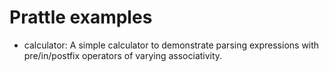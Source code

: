 # Prattle examples

* calculator: A simple calculator to demonstrate parsing expressions with pre/in/postfix operators of varying associativity.
